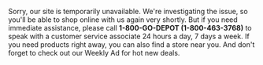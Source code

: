 Sorry, our site is temporarily unavailable. We're investigating the issue, so you'll be able to shop online with us again very shortly. But if you need immediate assistance, please call **1-800-GO-DEPOT (1-800-463-3768)** to speak with a customer service associate 24 hours a day, 7 days a week. If you need products right away, you can also find a store near you. And don't forget to check out our Weekly Ad for hot new deals.